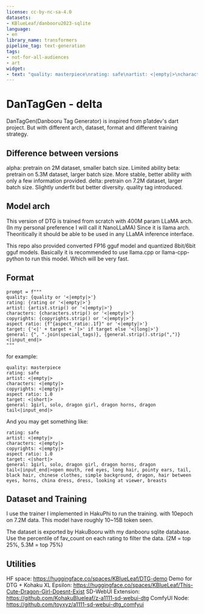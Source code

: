 ```yaml
---
license: cc-by-nc-sa-4.0
datasets:
- KBlueLeaf/danbooru2023-sqlite
language:
- en
library_name: transformers
pipeline_tag: text-generation
tags:
- not-for-all-audiences
- art
widget:
- text: "quality: masterpiece\nrating: safe\nartist: <|empty|>\ncharacters: <|empty|>\ncopyrights: <|empty|>\naspect ratio: 1.0\ntarget: <|short|>\ngeneral: 1girl, solo, dragon girl, dragon horns, dragon tail<|input_end|>"
---
```


# DanTagGen - delta
DanTagGen(Danbooru Tag Generator) is inspired from p1atdev's dart project.
But with different arch, dataset, format and different training strategy.

## Difference between versions
alpha: pretrain on 2M dataset, smaller batch size. Limited ability
beta: pretrain on 5.3M dataset, larger batch size. More stable, better ability with only a few information provided.
delta: pretrain on 7.2M dataset, larger batch size. Slightly underfit but better diversity. quality tag introduced.

## Model arch
This version of DTG is trained from scratch with 400M param LLaMA arch.(In my personal preference I will call it NanoLLaMA)
Since it is llama arch. Theoritically it should be able to be used in any LLaMA inference interface.

This repo also provided converted FP16 gguf model and quantized 8bit/6bit gguf models.
Basically it is recommended to use llama.cpp or llama-cpp-python to run this model. Which will be very fast.

## Format
```python3
prompt = f"""
quality: {quality or '<|empty|>'}
rating: {rating or '<|empty|>'}
artist: {artist.strip() or '<|empty|>'}
characters: {characters.strip() or '<|empty|>'}
copyrights: {copyrights.strip() or '<|empty|>'}
aspect ratio: {f"{aspect_ratio:.1f}" or '<|empty|>'}
target: {'<|' + target + '|>' if target else '<|long|>'}
general: {", ".join(special_tags)}, {general.strip().strip(",")}<|input_end|>
"""
```

for example:
```
quality: masterpiece
rating: safe
artist: <|empty|>
characters: <|empty|>
copyrights: <|empty|>
aspect ratio: 1.0
target: <|short|>
general: 1girl, solo, dragon girl, dragon horns, dragon tail<|input_end|>
```

And you may get something like:
```
rating: safe
artist: <|empty|>
characters: <|empty|>
copyrights: <|empty|>
aspect ratio: 1.0
target: <|short|>
general: 1girl, solo, dragon girl, dragon horns, dragon tail<|input_end|>open mouth, red eyes, long hair, pointy ears, tail, black hair, chinese clothes, simple background, dragon, hair between eyes, horns, china dress, dress, looking at viewer, breasts
```

## Dataset and Training
I use the trainer I implemented in HakuPhi to run the training.
with 10epoch on 7.2M data. This model have roughly 10~15B token seen.

The dataset is exported by HakuBooru with my danbooru sqlite database. Use the percentile of fav_count on each rating to filter the data. (2M = top 25%, 5.3M = top 75%)

## Utilities
HF space: https://huggingface.co/spaces/KBlueLeaf/DTG-demo
Demo for DTG + Kohaku XL Epsilon: https://huggingface.co/spaces/KBlueLeaf/This-Cute-Dragon-Girl-Doesnt-Exist
SD-WebUI Extension: https://github.com/KohakuBlueleaf/z-a1111-sd-webui-dtg
ComfyUI Node: https://github.com/toyxyz/a1111-sd-webui-dtg_comfyui